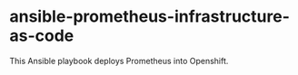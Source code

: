 # ansible-prometheus-infrastructure-as-code
This Ansible playbook deploys Prometheus into Openshift.
